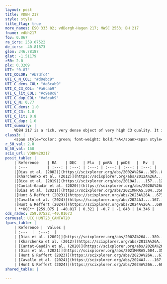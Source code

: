 ```yaml
---
layout: post
title: VDBH 217
style: style
title_flag: true
more_names: ESO 333 02; vdBergh-Hagen 217; MWSC 2553; BH 217
fname: vdbh217
fov: 0.067
ra_icrs: 259.07522
de_icrs: -40.81673
glon: 346.78187
glat: -1.51179
r50: 2.0
plx: 0.3209
UTI: "0.87"
UTI_COLOR: "#b7dfc4"
UTI_C_N_COL: "#d0ebc9"
UTI_C_dens_COL: "#a6cab9"
UTI_C_C3_COL: "#a6cab9"
UTI_C_lit_COL: "#c9e8c8"
UTI_C_dup_COL: "#a6cab9"
UTI_C_N: 0.77
UTI_C_dens: 1.0
UTI_C_C3: 1.0
UTI_C_lit: 0.8
UTI_C_dup: 1.0
UTI_summary: |
    VDBH 217 is a rich, very dense object of very high C3 quality. It is well-studied in the literature.
class3: |
    <span style="color: green; font-weight: bold;">A</span><span style="color: green; font-weight: bold;">A</span>
r_50_val: 2.0
N_50_val: 160
scix_url: VDBH%20217
posit_table: |
    | Reference    | RA    | DEC   | Plx  | pmRA  | pmDE   |  Rv  |
    | :---         | :---: | :---: | :---: | :---: | :---: | :---: |
    |[Dias et al. (2002)](https://scixplorer.org/abs/2002A%26A...389..871D) | 259.075 | -40.817 | -- | -2.17 | -1.0 | -- |
    |[Kharchenko et al. (2012)](https://scixplorer.org/abs/2012A%26A...543A.156K) | 259.08 | -40.81 | -- | -0.13 | -3.66 | -- |
    |[Bica et al. (2019)](https://scixplorer.org/abs/2019AJ....157...12B) | 259.062 | -40.824 | -- | -- | -- | -- |
    |[Cantat-Gaudin et al. (2020)](https://scixplorer.org/abs/2020A%26A...640A...1C) | 259.071 | -40.815 | 0.31 | -0.661 | -1.826 | -- |
    |[Dias et al. (2021)](https://scixplorer.org/abs/2021MNRAS.504..356D) | 259.075 | -40.814 | 0.314 | -0.684 | -1.807 | -- |
    |[Hunt & Reffert (2023)](https://scixplorer.org/abs/2023A%26A...673A.114H) | 259.073 | -40.818 | 0.326 | -0.712 | -1.848 | 48.033 |
    |[Cavallo et al. (2024)](https://scixplorer.org/abs/2024AJ....167...12C) | 259.07 | -40.817 | 0.326 | -- | -- | -- |
    |[Hunt & Reffert (2024)](https://scixplorer.org/abs/2024A%26A...686A..42H) | 259.073 | -40.818 | 0.326 | -0.712 | -1.848 | 48.033 |
    | **UCC** |259.075 | -40.817 | 0.321 | -0.7 | -1.843 | 14.346 | 
cds_radec: 259.07522,-40.81673
carousel: UCC_HUNT23_CANTAT20
fpars_table: |
    | Reference |  Values |
    | :---  |  :---:  |
    | [Dias et al. (2002)](https://scixplorer.org/abs/2002A%26A...389..871D) | `E(B-V)=1.25, Dist=1388.0, Age=7.7, [Fe/H]=-0.58` |
    | [Kharchenko et al. (2012)](https://scixplorer.org/abs/2012A%26A...543A.156K) | `e_bv=1.301, distance=1723, log_age=7.7` |
    | [Cantat-Gaudin et al. (2020)](https://scixplorer.org/abs/2020A%26A...640A...1C) | `AVNN=3.27, DMNN=12.46, AgeNN=7.54` |
    | [Dias et al. (2021)](https://scixplorer.org/abs/2021MNRAS.504..356D) | `Av=3.349, Dist=2133, logage=7.128, [Fe/H]=0.24` |
    | [Hunt & Reffert (2023)](https://scixplorer.org/abs/2023A%26A...673A.114H) | `AV50=4.282, diffAV50=2.425, MOD50=12.2, logAge50=7.569` |
    | [Cavallo et al. (2024)](https://scixplorer.org/abs/2024AJ....167...12C) | `AV50=4.3, dMod50=12.11, logAge50=7.92, [Fe/H]50=0.41` |
    | [Hunt & Reffert (2024)](https://scixplorer.org/abs/2024A%26A...686A..42H) | `MassJ=3053.94` |
shared_table: |
    
---
```


